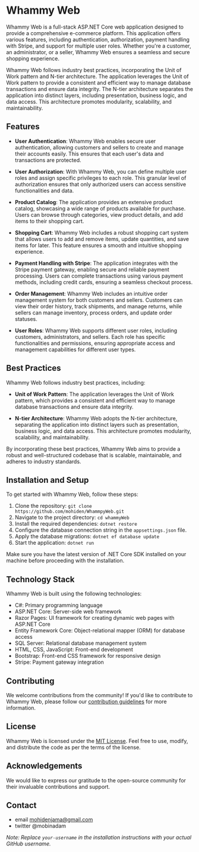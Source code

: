 # Whammy Web

Whammy Web is a full-stack ASP.NET Core web application designed to provide a comprehensive e-commerce platform. This application offers various features, including authentication, authorization, payment handling with Stripe, and support for multiple user roles. Whether you're a customer, an administrator, or a seller, Whammy Web ensures a seamless and secure shopping experience.

Whammy Web follows industry best practices, incorporating the Unit of Work pattern and N-tier architecture. The application leverages the Unit of Work pattern to provide a consistent and efficient way to manage database transactions and ensure data integrity. The N-tier architecture separates the application into distinct layers, including presentation, business logic, and data access. This architecture promotes modularity, scalability, and maintainability.


## Features

- **User Authentication**: Whammy Web enables secure user authentication, allowing customers and sellers to create and manage their accounts easily. This ensures that each user's data and transactions are protected.

- **User Authorization**: With Whammy Web, you can define multiple user roles and assign specific privileges to each role. This granular level of authorization ensures that only authorized users can access sensitive functionalities and data.

- **Product Catalog**: The application provides an extensive product catalog, showcasing a wide range of products available for purchase. Users can browse through categories, view product details, and add items to their shopping cart.

- **Shopping Cart**: Whammy Web includes a robust shopping cart system that allows users to add and remove items, update quantities, and save items for later. This feature ensures a smooth and intuitive shopping experience.

- **Payment Handling with Stripe**: The application integrates with the Stripe payment gateway, enabling secure and reliable payment processing. Users can complete transactions using various payment methods, including credit cards, ensuring a seamless checkout process.

- **Order Management**: Whammy Web includes an intuitive order management system for both customers and sellers. Customers can view their order history, track shipments, and manage returns, while sellers can manage inventory, process orders, and update order statuses.

- **User Roles**: Whammy Web supports different user roles, including customers, administrators, and sellers. Each role has specific functionalities and permissions, ensuring appropriate access and management capabilities for different user types.

## Best Practices

Whammy Web follows industry best practices, including:

- **Unit of Work Pattern**: The application leverages the Unit of Work pattern, which provides a consistent and efficient way to manage database transactions and ensure data integrity.

- **N-tier Architecture**: Whammy Web adopts the N-tier architecture, separating the application into distinct layers such as presentation, business logic, and data access. This architecture promotes modularity, scalability, and maintainability.

By incorporating these best practices, Whammy Web aims to provide a robust and well-structured codebase that is scalable, maintainable, and adheres to industry standards.

## Installation and Setup

To get started with Whammy Web, follow these steps:

1. Clone the repository: `git clone https://github.com/mohiden/WhammpyWeb.git`
2. Navigate to the project directory: `cd whammyWeb`
3. Install the required dependencies: `dotnet restore`
4. Configure the database connection string in the `appsettings.json` file.
5. Apply the database migrations: `dotnet ef database update`
6. Start the application: `dotnet run`

Make sure you have the latest version of .NET Core SDK installed on your machine before proceeding with the installation.

## Technology Stack

Whammy Web is built using the following technologies:

- C#: Primary programming language
- ASP.NET Core: Server-side web framework
- Razor Pages: UI framework for creating dynamic web pages with ASP.NET Core
- Entity Framework Core: Object-relational mapper (ORM) for database access
- SQL Server: Relational database management system
- HTML, CSS, JavaScript: Front-end development
- Bootstrap: Front-end CSS framework for responsive design
- Stripe: Payment gateway integration

## Contributing

We welcome contributions from the community! If you'd like to contribute to Whammy Web, please follow our [contribution guidelines](CONTRIBUTING.md) for more information.

## License

Whammy Web is licensed under the [MIT License](LICENSE). Feel free to use, modify, and distribute the code as per the terms of the license.

## Acknowledgements

We would like to express our gratitude to the open-source community for their invaluable contributions and support.

## Contact

- email mohidenjama@gmail.com
- twitter @mobinadam

*Note: Replace `your-username` in the installation instructions with your actual GitHub username.*
